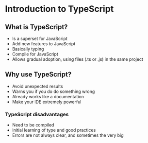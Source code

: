 # Introduction to **TypeScript**

## What is TypeScript?

- Is a superset for JavaScript
- Add new features to JavaScript
- Basically typing
- Compile for JavaScript
- Allows gradual adoption, using files (.ts or .js) in the same project

## Why use TypeScript?

- Avoid unexpected results
- Warns you if you do do something wrong
- Already works like a documentation
- Make your IDE extremely powerful

### TypeScript disadvantages

- Need to be compiled
- Initial learning of type and good practices
- Errors are not always clear, and sometimes the very big

